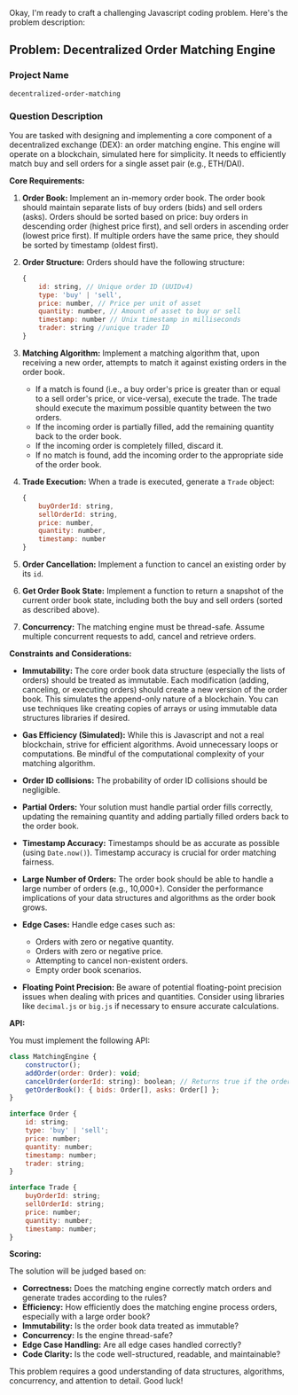 Okay, I'm ready to craft a challenging Javascript coding problem. Here's the problem description:

## Problem: Decentralized Order Matching Engine

### Project Name

`decentralized-order-matching`

### Question Description

You are tasked with designing and implementing a core component of a decentralized exchange (DEX): an order matching engine.  This engine will operate on a blockchain, simulated here for simplicity.  It needs to efficiently match buy and sell orders for a single asset pair (e.g., ETH/DAI).

**Core Requirements:**

1.  **Order Book:** Implement an in-memory order book. The order book should maintain separate lists of buy orders (bids) and sell orders (asks). Orders should be sorted based on price: buy orders in descending order (highest price first), and sell orders in ascending order (lowest price first). If multiple orders have the same price, they should be sorted by timestamp (oldest first).

2.  **Order Structure:** Orders should have the following structure:

    ```javascript
    {
        id: string, // Unique order ID (UUIDv4)
        type: 'buy' | 'sell',
        price: number, // Price per unit of asset
        quantity: number, // Amount of asset to buy or sell
        timestamp: number // Unix timestamp in milliseconds
        trader: string //unique trader ID
    }
    ```

3.  **Matching Algorithm:** Implement a matching algorithm that, upon receiving a new order, attempts to match it against existing orders in the order book.

    *   If a match is found (i.e., a buy order's price is greater than or equal to a sell order's price, or vice-versa), execute the trade.  The trade should execute the maximum possible quantity between the two orders.
    *   If the incoming order is partially filled, add the remaining quantity back to the order book.
    *   If the incoming order is completely filled, discard it.
    *   If no match is found, add the incoming order to the appropriate side of the order book.

4.  **Trade Execution:** When a trade is executed, generate a `Trade` object:

    ```javascript
    {
        buyOrderId: string,
        sellOrderId: string,
        price: number,
        quantity: number,
        timestamp: number
    }
    ```

5.  **Order Cancellation:** Implement a function to cancel an existing order by its `id`.

6.  **Get Order Book State:** Implement a function to return a snapshot of the current order book state, including both the buy and sell orders (sorted as described above).

7. **Concurrency:** The matching engine must be thread-safe. Assume multiple concurrent requests to add, cancel and retrieve orders.

**Constraints and Considerations:**

*   **Immutability:** The core order book data structure (especially the lists of orders) should be treated as immutable. Each modification (adding, canceling, or executing orders) should create a new version of the order book. This simulates the append-only nature of a blockchain.  You can use techniques like creating copies of arrays or using immutable data structures libraries if desired.
*   **Gas Efficiency (Simulated):** While this is Javascript and not a real blockchain, strive for efficient algorithms.  Avoid unnecessary loops or computations. Be mindful of the computational complexity of your matching algorithm.
*   **Order ID collisions:** The probability of order ID collisions should be negligible.
*   **Partial Orders:** Your solution must handle partial order fills correctly, updating the remaining quantity and adding partially filled orders back to the order book.
*   **Timestamp Accuracy:** Timestamps should be as accurate as possible (using `Date.now()`). Timestamp accuracy is crucial for order matching fairness.
*   **Large Number of Orders:** The order book should be able to handle a large number of orders (e.g., 10,000+).  Consider the performance implications of your data structures and algorithms as the order book grows.
*   **Edge Cases:** Handle edge cases such as:

    *   Orders with zero or negative quantity.
    *   Orders with zero or negative price.
    *   Attempting to cancel non-existent orders.
    *   Empty order book scenarios.
*   **Floating Point Precision:** Be aware of potential floating-point precision issues when dealing with prices and quantities.  Consider using libraries like `decimal.js` or `big.js` if necessary to ensure accurate calculations.

**API:**

You must implement the following API:

```javascript
class MatchingEngine {
    constructor();
    addOrder(order: Order): void;
    cancelOrder(orderId: string): boolean; // Returns true if the order was successfully cancelled, false otherwise.
    getOrderBook(): { bids: Order[], asks: Order[] };
}

interface Order {
    id: string;
    type: 'buy' | 'sell';
    price: number;
    quantity: number;
    timestamp: number;
    trader: string;
}

interface Trade {
    buyOrderId: string;
    sellOrderId: string;
    price: number;
    quantity: number;
    timestamp: number;
}
```

**Scoring:**

The solution will be judged based on:

*   **Correctness:**  Does the matching engine correctly match orders and generate trades according to the rules?
*   **Efficiency:** How efficiently does the matching engine process orders, especially with a large order book?
*   **Immutability:** Is the order book data treated as immutable?
*   **Concurrency:** Is the engine thread-safe?
*   **Edge Case Handling:**  Are all edge cases handled correctly?
*   **Code Clarity:** Is the code well-structured, readable, and maintainable?

This problem requires a good understanding of data structures, algorithms, concurrency, and attention to detail. Good luck!
